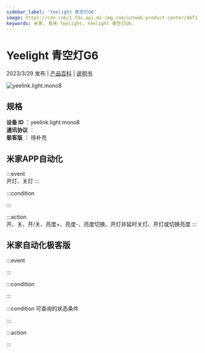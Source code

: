 ```yaml
---
sidebar_label: 'Yeelight 青空灯G6'
image: https://cdn.cnbj1.fds.api.mi-img.com/iotweb-product-center/4bf175f269abc765ea9c2f25d6122fbe_1675748990335.png?GalaxyAccessKeyId=AKVGLQWBOVIRQ3XLEW&Expires=9223372036854775807&Signature=zcG7YK/l8oyB8/zHMoAQV7LvUBo=
keywords: 米家, 易来 Yeelight, Yeelight 青空灯G6, 
---
```

# Yeelight 青空灯G6

2023/3/29 发布 | [产品百科](https://home.mi.com/webapp/content/baike/product/index.html?model=yeelink.light.mono8/) | [说明书](https://home.mi.com/views/introduction.html?model=yeelink.light.mono8&region=cn)

![yeelink.light.mono8](https://cdn.cnbj1.fds.api.mi-img.com/iotweb-product-center/4bf175f269abc765ea9c2f25d6122fbe_1675748990335.png?GalaxyAccessKeyId=AKVGLQWBOVIRQ3XLEW&Expires=9223372036854775807&Signature=zcG7YK/l8oyB8/zHMoAQV7LvUBo=)

## 规格  
> 
**设备 ID** ：yeelink.light.mono8  
**通讯协议** ：  
**极客版**  ： 待补充 


## 米家APP自动化  

:::event  
开灯、关灯
:::

:::condition  

:::

:::action   
开、关、开/关、亮度+、亮度-、亮度切换、开灯并延时关灯、开灯或切换亮度
:::

## 米家自动化极客版  

:::event  

:::

:::condition  

:::

:::condition 可查询的状态条件  

:::

:::action  

:::

        
